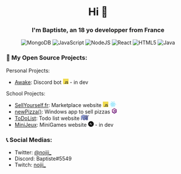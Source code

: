 <h1 align="center">Hi 👋</h1>

<h3 align="center">I'm Baptiste, an 18 yo developper from France</h3>
<div align="center"> 
  
![MongoDB](https://img.shields.io/badge/MongoDB-%234ea94b.svg?style=for-the-badge&logo=mongodb&logoColor=white)
![JavaScript](https://img.shields.io/badge/javascript-%23323330.svg?style=for-the-badge&logo=javascript&logoColor=%23F7DF1E) 
![NodeJS](https://img.shields.io/badge/node.js-6DA55F?style=for-the-badge&logo=node.js&logoColor=white) 
![React](https://img.shields.io/badge/react-%2320232a.svg?style=for-the-badge&logo=react&logoColor=%2361DAFB)
![HTML5](https://img.shields.io/badge/html5-%23E34F26.svg?style=for-the-badge&logo=html5&logoColor=white)
![Java](https://img.shields.io/badge/java-%23ED8B00.svg?style=for-the-badge&logo=java&logoColor=white) 
  
</div>
<h3>🧩 My Open Source Projects: </h3>


Personal Projects:
- [Awake](https://github.com/Baptiiiiste/Awake): Discord bot <img src="img/js.png" width="15px" height="15px">  - in dev

School Projects:
- [SellYourself.fr](https://github.com/Baptiiiiste/SellYourself): Marketplace website <img src="img/js.png" width="15px" height="15px"> <img src="img/react.png" width="17px" height="15px">
- [newPizza()](https://github.com/Baptiiiiste/newPizza): Windows app to sell pizzas <img src="img/csharp.png" width="15px" height="15px">
- [ToDoList](https://github.com/Baptiiiiste/ToDoList): Todo list website <img src="img/php.png" width="22px" height="15px">
- [MiniJeux](https://github.com/Baptiiiiste/MiniJeux): MiniGames website <img src="img/nextjs.png" width="15px" height="15px">  - in dev

<h3>📞 Social Medias: </h3>

- Twitter: [@nojii_](https://twitter.com/nojii_)
- Discord: Baptiste#5549
- Twitch: [nojii_](https://www.twitch.tv/nojii_)


